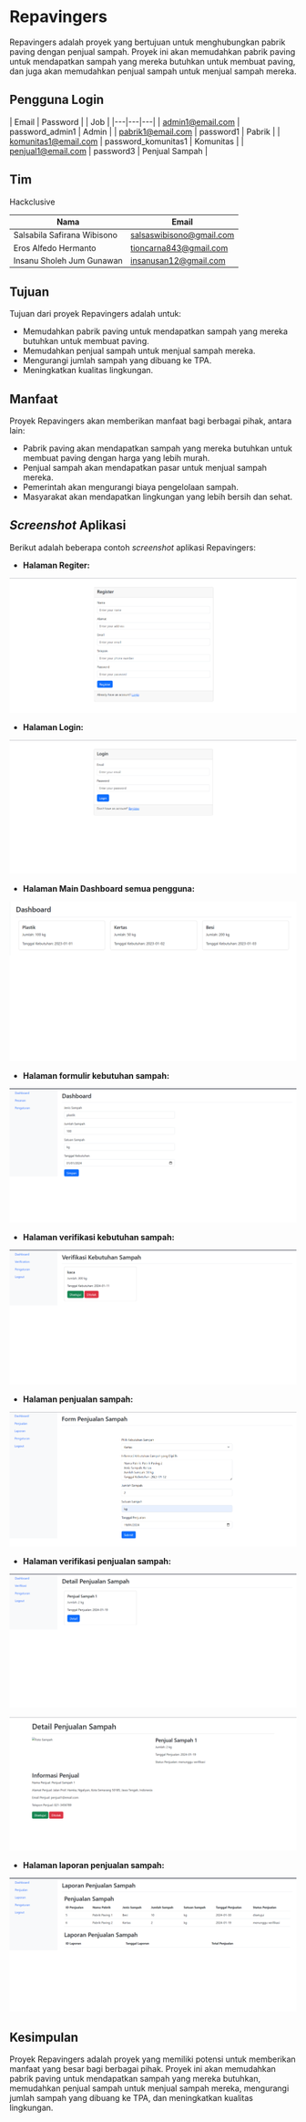 # Repavingers

Repavingers adalah proyek yang bertujuan untuk menghubungkan pabrik paving dengan penjual sampah. Proyek ini akan memudahkan pabrik paving untuk mendapatkan sampah yang mereka butuhkan untuk membuat paving, dan juga akan memudahkan penjual sampah untuk menjual sampah mereka.

## Pengguna Login
| Email | Password | | Job |
|---|---|---|
| admin1@email.com | password_admin1 | Admin |
| pabrik1@email.com | password1 | Pabrik |
| komunitas1@email.com | password_komunitas1 | Komunitas |
| penjual1@email.com | password3 | Penjual Sampah |

## Tim

Hackclusive

| Nama | Email |
|---|---|
| Salsabila Safirana Wibisono | salsaswibisono@gmail.com |
| Eros Alfedo Hermanto | tioncarna843@gmail.com |
| Insanu Sholeh Jum Gunawan | insanusan12@gmail.com |

## Tujuan

Tujuan dari proyek Repavingers adalah untuk:

* Memudahkan pabrik paving untuk mendapatkan sampah yang mereka butuhkan untuk membuat paving.
* Memudahkan penjual sampah untuk menjual sampah mereka.
* Mengurangi jumlah sampah yang dibuang ke TPA.
* Meningkatkan kualitas lingkungan.

## Manfaat

Proyek Repavingers akan memberikan manfaat bagi berbagai pihak, antara lain:

* Pabrik paving akan mendapatkan sampah yang mereka butuhkan untuk membuat paving dengan harga yang lebih murah.
* Penjual sampah akan mendapatkan pasar untuk menjual sampah mereka.
* Pemerintah akan mengurangi biaya pengelolaan sampah.
* Masyarakat akan mendapatkan lingkungan yang lebih bersih dan sehat.


## _Screenshot_ Aplikasi

Berikut adalah beberapa contoh _screenshot_ aplikasi Repavingers:

* **Halaman Regiter:**

![alt text](https://github.com/er0s0re/Repavingers/blob/main/Register.png?raw=true)

  * **Halaman Login:**

![alt text](https://github.com/er0s0re/Repavingers/blob/main/Login.png?raw=true)

* **Halaman Main Dashboard semua pengguna:**

![alt text](https://github.com/er0s0re/Repavingers/blob/main/main%20dashboard.png?raw=true)

* **Halaman formulir kebutuhan sampah:**

![alt text](https://github.com/er0s0re/Repavingers/blob/main/Kebutuhan%20sampah.png?raw=true)

* **Halaman verifikasi kebutuhan sampah:**

![alt text](https://github.com/er0s0re/Repavingers/blob/main/verifikasi%20kebutuhan%20sampah.png?raw=true)

* **Halaman penjualan sampah:**

![alt text](https://github.com/er0s0re/Repavingers/blob/main/form_penjualan.png?raw=true)

* **Halaman verifikasi penjualan sampah:**

![alt text](https://github.com/er0s0re/Repavingers/blob/main/verifikasi%20penjualan%20sampah.png?raw=true)

![alt text](https://github.com/er0s0re/Repavingers/blob/main/verifikasi%20penjualan%20sampah%20detail.png?raw=true)

* **Halaman laporan penjualan sampah:**

![alt text](https://github.com/er0s0re/Repavingers/blob/main/Laporan%20Penjualan%20Sampah.png?raw=true)


## Kesimpulan

Proyek Repavingers adalah proyek yang memiliki potensi untuk memberikan manfaat yang besar bagi berbagai pihak. Proyek ini akan memudahkan pabrik paving untuk mendapatkan sampah yang mereka butuhkan, memudahkan penjual sampah untuk menjual sampah mereka, mengurangi jumlah sampah yang dibuang ke TPA, dan meningkatkan kualitas lingkungan.
